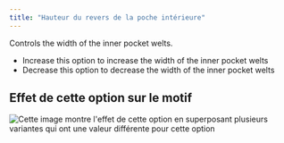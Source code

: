 ```yaml
---
title: "Hauteur du revers de la poche intérieure"
---
```


Controls the width of the inner pocket welts.

- Increase this option to increase the width of the inner pocket welts
- Decrease this option to decrease the width of the inner pocket welts

## Effet de cette option sur le motif

![Cette image montre l'effet de cette option en superposant plusieurs variantes qui ont une valeur différente pour cette option](jaeger_innerpocketweltheight_sample.svg "Effet de cette option sur le motif")
